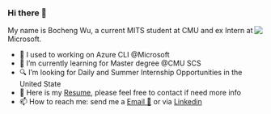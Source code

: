 ### Hi there 👋

<img align="right" src="https://github-readme-stats.vercel.app/api?username=wu5bocheng&show_icons=true&icon_color=0366d6&text_color=24292e&bg_color=ffffff&hide_title=true" />


My name is Bocheng Wu, a current MITS student at CMU and ex Intern at Microsoft. 

- 🔭 I used to working on Azure CLI @Microsoft
- 🌱 I’m currently learning for Master degree @CMU SCS
- 🔍 I’m looking for Daily and Summer Internship Opportunities in the United State
- 📄 Here is my [Resume](https://raw.githubusercontent.com/wu5bocheng/learning_notes/main/Resume.pdf), please feel free to contact if need more info
- 📫 How to reach me: send me a [Email 📧](mailto:wu5bocheng@gmail.com) or via [Linkedin](https://www.linkedin.com/in/wu5bocheng/?locale=en_US)
